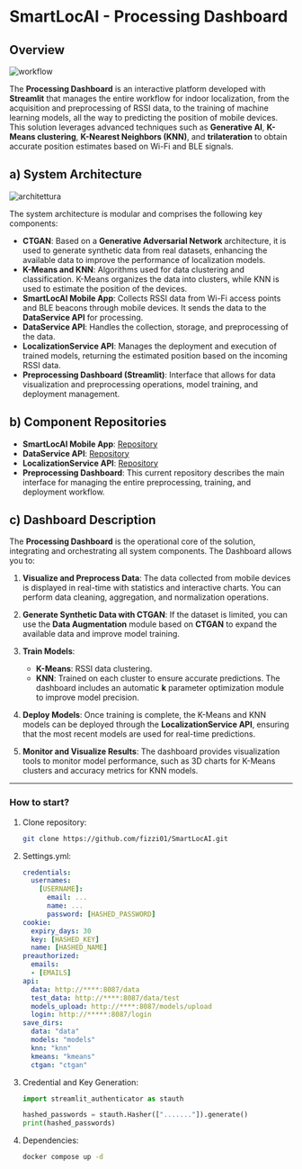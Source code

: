 # SmartLocAI - Processing Dashboard

## Overview

![workflow](https://drive.google.com/uc?export=view&id=1X_hAKv6Gfx64jVT-aF3GQcP7hRWn_DOr)

The **Processing Dashboard** is an interactive platform developed with **Streamlit** that manages the entire workflow for indoor localization, from the acquisition and preprocessing of RSSI data, to the training of machine learning models, all the way to predicting the position of mobile devices. This solution leverages advanced techniques such as **Generative AI**, **K-Means clustering**, **K-Nearest Neighbors (KNN)**, and **trilateration** to obtain accurate position estimates based on Wi-Fi and BLE signals.

## a) System Architecture

![architettura](https://drive.google.com/uc?export=view&id=13Cb9Iq9cTK-zhTe3yJ_fPGRLT2n5gV35)

The system architecture is modular and comprises the following key components:

- **CTGAN**: Based on a **Generative Adversarial Network** architecture, it is used to generate synthetic data from real datasets, enhancing the available data to improve the performance of localization models.
- **K-Means and KNN**: Algorithms used for data clustering and classification. K-Means organizes the data into clusters, while KNN is used to estimate the position of the devices.
- **SmartLocAI Mobile App**: Collects RSSI data from Wi-Fi access points and BLE beacons through mobile devices. It sends the data to the **DataService API** for processing.
- **DataService API**: Handles the collection, storage, and preprocessing of the data.
- **LocalizationService API**: Manages the deployment and execution of trained models, returning the estimated position based on the incoming RSSI data.
- **Preprocessing Dashboard (Streamlit)**: Interface that allows for data visualization and preprocessing operations, model training, and deployment management.

## b) Component Repositories

- **SmartLocAI Mobile App**: [Repository](https://github.com/UniSalento-IDALab-IoTCourse-2023-2024/wot-project-2023-2024-SmartLocAI_APP-IzziBarone.git)
- **DataService API**: [Repository](https://github.com/UniSalento-IDALab-IoTCourse-2023-2024/wot-project-2023-2024-DataService-IzziBarone.git)
- **LocalizationService API**: [Repository](https://github.com/UniSalento-IDALab-IoTCourse-2023-2024/wot-project-2023-2024-LocalizationService-IzziBarone)
- **Preprocessing Dashboard**: This current repository describes the main interface for managing the entire preprocessing, training, and deployment workflow.

## c) Dashboard Description

The **Processing Dashboard** is the operational core of the solution, integrating and orchestrating all system components. The Dashboard allows you to:

1. **Visualize and Preprocess Data**: The data collected from mobile devices is displayed in real-time with statistics and interactive charts. You can perform data cleaning, aggregation, and normalization operations.
   
2. **Generate Synthetic Data with CTGAN**: If the dataset is limited, you can use the **Data Augmentation** module based on **CTGAN** to expand the available data and improve model training.

3. **Train Models**:
   - **K-Means**: RSSI data clustering.
   - **KNN**: Trained on each cluster to ensure accurate predictions. The dashboard includes an automatic **k** parameter optimization module to improve model precision.

4. **Deploy Models**: Once training is complete, the K-Means and KNN models can be deployed through the **LocalizationService API**, ensuring that the most recent models are used for real-time predictions.

5. **Monitor and Visualize Results**: The dashboard provides visualization tools to monitor model performance, such as 3D charts for K-Means clusters and accuracy metrics for KNN models.

---

### How to start?

1. Clone repository:
   ```bash
   git clone https://github.com/fizzi01/SmartLocAI.git
   ```

2. Settings.yml:
   ```yml
   credentials:
     usernames:
       [USERNAME]:
         email: ...
         name: ...
         password: [HASHED_PASSWORD]
   cookie:
     expiry_days: 30
     key: [HASHED_KEY]
     name: [HASHED_NAME]
   preauthorized:
     emails:
     - [EMAILS]
   api:
     data: http://****:8087/data
     test_data: http://****:8087/data/test
     models_upload: http://****:8087/models/upload
     login: http://*****:8087/login
   save_dirs:
     data: "data"
     models: "models"
     knn: "knn"
     kmeans: "kmeans"
     ctgan: "ctgan"
   ```
3. Credential and Key Generation:
   ```python
   import streamlit_authenticator as stauth

   hashed_passwords = stauth.Hasher(["......."]).generate()
   print(hashed_passwords)
   ```

5. Dependencies:
   ```bash
   docker compose up -d
   ```
